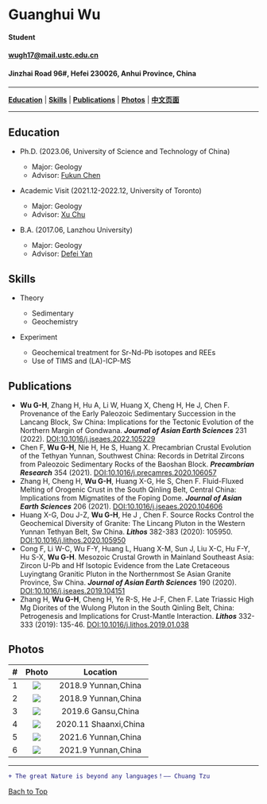 # __Guanghui Wu__

#### Student
#### wugh17@mail.ustc.edu.cn
#### Jinzhai Road 96#, Hefei 230026, Anhui Province, China

****
[__Education__](#education) | [__Skills__](#skills) | [__Publications__](#publications) | [__Photos__](#photos) | [__中文页面__](README_CN.md)

***

__Education__
------

* Ph.D. (2023.06, University of Science and Technology of China)
  * Major: Geology
  * Advisor: [Fukun Chen][CFK]
   
* Academic Visit (2021.12-2022.12, University of Toronto)
  * Major: Geology
  * Advisor: [Xu Chu][CX]
     
* B.A. (2017.06, Lanzhou University)
  * Major: Geology
  * Advisor: [Defei Yan][YDF]

__Skills__
------

* Theory
  * Sedimentary
  * Geochemistry
     
* Experiment
  * Geochemical treatment for Sr-Nd-Pb isotopes and REEs
  * Use of TIMS and (LA)-ICP-MS

__Publications__
------

* __Wu G-H__, Zhang H, Hu A, Li W, Huang X, Cheng H, He J, Chen F. Provenance of the Early Paleozoic Sedimentary Succession in the Lancang Block, Sw China: Implications for the Tectonic Evolution of the Northern Margin of Gondwana. ___Journal of Asian Earth Sciences___ 231 (2022). [DOI:10.1016/j.jseaes.2022.105229][P6]
* Chen F, __Wu G-H__, Nie  H, He S, Huang X. Precambrian Crustal Evolution of the Tethyan Yunnan, Southwest China: Records in Detrital Zircons from Paleozoic Sedimentary Rocks of the Baoshan Block. ___Precambrian Research___ 354 (2021). [DOI:10.1016/j.precamres.2020.106057][P5]
* Zhang H, Cheng H, __Wu G-H__, Huang X-G, He S, Chen F. Fluid-Fluxed Melting of Orogenic Crust in the South Qinling Belt, Central China: Implications from Migmatites of the Foping Dome. ___Journal of Asian Earth Sciences___ 206 (2021). [DOI:10.1016/j.jseaes.2020.104606][P4]
* Huang X-G, Dou J-Z, __Wu G-H__, He J , Chen F. Source Rocks Control the Geochemical Diversity of Granite: The Lincang Pluton in the Western Yunnan Tethyan Belt, Sw China. ___Lithos___ 382-383 (2020): 105950. [DOI:10.1016/j.lithos.2020.105950][P3]
* Cong F, Li W-C, Wu F-Y, Huang L, Huang X-M, Sun J, Liu X-C, Hu F-Y, Hu S-X, __Wu G-H__. Mesozoic Crustal Growth in Mainland Southeast Asia: Zircon U-Pb and Hf Isotopic Evidence from the Late Cretaceous Luyingtang Granitic Pluton in the Northernmost Se Asian Granite Province, Sw China. ___Journal of Asian Earth Sciences___ 190 (2020). [DOI:10.1016/j.jseaes.2019.104151][P2]
* Zhang H, __Wu G-H__, Cheng H, Ye R-S, He J-F, Chen F. Late Triassic High Mg Diorites of the Wulong Pluton in the South Qinling Belt, China: Petrogenesis and Implications for Crust-Mantle Interaction. ___Lithos___ 332-333 (2019): 135-46. [DOI:10.1016/j.lithos.2019.01.038][P1] 

__Photos__
------

|#|Photo|Location|
|---|:----:|:-----:|
|1|![][img01]| 2018.9 Yunnan,China|
|2|![][img02]| 2018.9  Yunnan,China|
|3|![][img03]| 2019.6  Gansu,China|
|4|![][img04]| 2020.11  Shaanxi,China|
|5|![][img05]| 2021.6  Yunnan,China|
|6|![][img06]| 2021.9  Yunnan,China|

--------------------------------
```diff
+ The great Nature is beyond any languages！—— Chuang Tzu
```
 [Bach to Top](#student)
 
[CFK]:http://ess.ustc.edu.cn/faculties/detail-3.html
[CX]:https://www.xchu.rocks/home
[YDF]:http://earth.lzu.edu.cn/col_js1/201807/F8A3997176E795BC0D3D0BBB83C115EB.htm
[P1]:https://dx.doi.org/10.1016/j.lithos.2019.01.038
[P2]:https://dx.doi.org/10.1016/j.jseaes.2019.104151
[P3]:https://doi.org/10.1016/j.lithos.2020.105950
[P4]:https://dx.doi.org/10.1016/j.jseaes.2020.104606
[P5]:https://dx.doi.org/10.1016/j.precamres.2020.106057
[P6]:https://dx.doi.org/10.1016/j.jseaes.2022.105229
[img01]:myphoto/IMG_6552.JPG
[img02]:myphoto/IMG_6566.JPG
[img03]:myphoto/20220605193530.jpg
[img04]:myphoto/20220605193552.jpg
[img05]:myphoto/20220605193604.jpg
[img06]:myphoto/20220605193614.jpg

